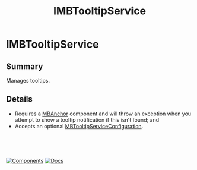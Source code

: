 ﻿---
uid: S.IMBTooltipService
title: IMBTooltipService
---
# IMBTooltipService

## Summary

Manages tooltips. 

## Details

- Requires a [MBAnchor](xref:C.MBAnchor) component and will throw an exception when you attempt to show a tooltip notification if this isn't found; and
- Accepts an optional [MBTooltipServiceConfiguration](xref:Material.Blazor.MBTooltipServiceConfiguration).

&nbsp;

&nbsp;

[![Components](https://img.shields.io/static/v1?label=See&message=Services&color=purple)](xref:A.Services)
[![Docs](https://img.shields.io/static/v1?label=API%20Documentation&message=IMBTooltipService&color=brightgreen)](xref:Material.Blazor.IMBTooltipService)
